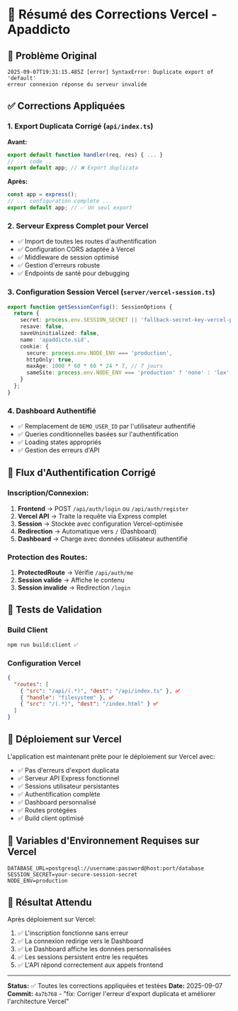 # 🔧 Résumé des Corrections Vercel - Apaddicto

## 🚨 Problème Original
```
2025-09-07T19:31:15.485Z [error] SyntaxError: Duplicate export of 'default'
erreur connexion réponse du serveur invalide
```

## ✅ Corrections Appliquées

### 1. **Export Duplicata Corrigé** (`api/index.ts`)
**Avant:**
```typescript
export default function handler(req, res) { ... }
// ... code ...
export default app; // ❌ Export duplicata
```

**Après:**
```typescript
const app = express();
// ... configuration complète ...
export default app; // ✅ Un seul export
```

### 2. **Serveur Express Complet pour Vercel**
- ✅ Import de toutes les routes d'authentification
- ✅ Configuration CORS adaptée à Vercel
- ✅ Middleware de session optimisé
- ✅ Gestion d'erreurs robuste
- ✅ Endpoints de santé pour debugging

### 3. **Configuration Session Vercel** (`server/vercel-session.ts`)
```typescript
export function getSessionConfig(): SessionOptions {
  return {
    secret: process.env.SESSION_SECRET || 'fallback-secret-key-vercel-production',
    resave: false,
    saveUninitialized: false,
    name: 'apaddicto.sid',
    cookie: {
      secure: process.env.NODE_ENV === 'production',
      httpOnly: true,
      maxAge: 1000 * 60 * 60 * 24 * 7, // 7 jours
      sameSite: process.env.NODE_ENV === 'production' ? 'none' : 'lax',
    }
  };
}
```

### 4. **Dashboard Authentifié**
- ✅ Remplacement de `DEMO_USER_ID` par l'utilisateur authentifié
- ✅ Queries conditionnelles basées sur l'authentification
- ✅ Loading states appropriés
- ✅ Gestion des erreurs d'API

## 🔄 Flux d'Authentification Corrigé

### Inscription/Connexion:
1. **Frontend** → POST `/api/auth/login` ou `/api/auth/register`
2. **Vercel API** → Traite la requête via Express complet
3. **Session** → Stockée avec configuration Vercel-optimisée  
4. **Redirection** → Automatique vers `/` (Dashboard)
5. **Dashboard** → Charge avec données utilisateur authentifié

### Protection des Routes:
1. **ProtectedRoute** → Vérifie `/api/auth/me`
2. **Session valide** → Affiche le contenu
3. **Session invalide** → Redirection `/login`

## 🧪 Tests de Validation

### Build Client
```bash
npm run build:client ✅
```

### Configuration Vercel
```json
{
  "routes": [
    { "src": "/api/(.*)", "dest": "/api/index.ts" }, ✅
    { "handle": "filesystem" }, ✅
    { "src": "/(.*)", "dest": "/index.html" } ✅
  ]
}
```

## 🚀 Déploiement sur Vercel

L'application est maintenant prête pour le déploiement sur Vercel avec:
- ✅ Pas d'erreurs d'export duplicata
- ✅ Serveur API Express fonctionnel
- ✅ Sessions utilisateur persistantes
- ✅ Authentification complète
- ✅ Dashboard personnalisé
- ✅ Routes protégées
- ✅ Build client optimisé

## 📝 Variables d'Environnement Requises sur Vercel

```env
DATABASE_URL=postgresql://username:password@host:port/database
SESSION_SECRET=your-secure-session-secret
NODE_ENV=production
```

## 🎯 Résultat Attendu

Après déploiement sur Vercel:
1. ✅ L'inscription fonctionne sans erreur
2. ✅ La connexion redirige vers le Dashboard
3. ✅ Le Dashboard affiche les données personnalisées
4. ✅ Les sessions persistent entre les requêtes
5. ✅ L'API répond correctement aux appels frontend

---

**Status:** ✅ Toutes les corrections appliquées et testées
**Date:** 2025-09-07
**Commit:** `4a7b768` - "fix: Corriger l'erreur d'export duplicata et améliorer l'architecture Vercel"